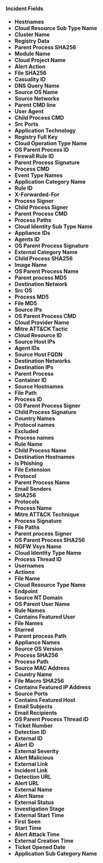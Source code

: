 
#### Incident Fields
- **Hostnames**
- **Cloud Resource Sub Type Name**
- **Cluster Name**
- **Registry Data**
- **Parent Process SHA256**
- **Module Name**
- **Cloud Project Name**
- **Alert Action**
- **File SHA256**
- **Casuality ID**
- **DNS Query Name**
- **Source OS Name**
- **Source Networks**
- **Parent CMD line**
- **User Agent**
- **Child Process CMD**
- **Src Ports**
- **Application Technology**
- **Registry Full Key**
- **Cloud Operation Type Name**
- **OS Parent Process ID**
- **Firewall Rule ID**
- **Parent Process Signature**
- **Process CMD**
- **Event Type Names**
- **Application Category Name**
- **Rule ID**
- **X-Forwarded-For**
- **Process Signer**
- **Child Process Signer**
- **Parent Process CMD**
- **Process Paths**
- **Cloud Identity Sub Type Name**
- **Appliance IDs**
- **Agents ID**
- **OS Parent Process Signature**
- **External Category Name**
- **Child Process SHA256**
- **Image Name**
- **OS Parent Process Name**
- **Parent process MD5**
- **Destination Network**
- **Src OS**
- **Process MD5**
- **File MD5**
- **Source IPs**
- **OS Parent Process CMD**
- **Cloud Provider Name**
- **Mitre ATT&CK Tactic**
- **Cloud Resource ID**
- **Source Host IPs**
- **Agent IDs**
- **Source Host FQDN**
- **Destination Networks**
- **Destination IPs**
- **Parent Process**
- **Container ID**
- **Source Hostnames**
- **File Path**
- **Process ID**
- **OS Parent Process Signer**
- **Child Process Signature**
- **Country Names**
- **Protocol names**
- **Excluded**
- **Process names**
- **Rule Name**
- **Child Process Name**
- **Destination Hostnames**
- **Is Phishing**
- **File Extension**
- **Protocol**
- **Parent Process Name**
- **Email Senders**
- **SHA256**
- **Protocols**
- **Process Name**
- **Mitre ATT&CK Technique**
- **Process Signature**
- **File Paths**
- **Parent process Signer**
- **OS Parent Process SHA256**
- **NGFW Vsys Name**
- **Cloud Identity Type Name**
- **Process Thread ID**
- **Usernames**
- **Actions**
- **File Name**
- **Cloud Resource Type Name**
- **Endpoint**
- **Source NT Domain**
- **OS Parent User Name**
- **Rule Names**
- **Contains Featured User**
- **File Names**
- **Starred**
- **Parent process Path**
- **Appliance Names**
- **Source OS Version**
- **Process SHA256**
- **Process Path**
- **Source MAC Address**
- **Country Name**
- **File Macro SHA256**
- **Contains Featured IP Address**
- **Source Ports**
- **Contains Featured Host**
- **Email Subjects**
- **Email Recipients**
- **OS Parent Process Thread ID**
- **Ticket Number**
- **Detection ID**
- **External ID**
- **Alert ID**
- **External Severity**
- **Alert Malicious**
- **External Link**
- **Incident Link**
- **Detection URL**
- **Alert URL**
- **External Name**
- **Alert Name**
- **External Status**
- **Investigation Stage**
- **External Start Time**
- **First Seen**
- **Start Time**
- **Alert Attack Time**
- **External Creation Time**
- **Ticket Opened Date**
- **Application Sub Category Name**


